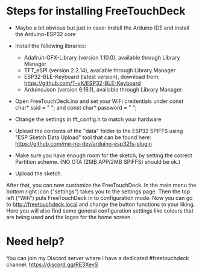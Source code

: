 # Steps for installing FreeTouchDeck

* Maybe a bit obvious but just in case: Install the Arduino IDE and install the Arduino-ESP32 core
* Install the following libraries:
	- Adafruit-GFX-Library (version 1.10.0), available through Library Manager
	- TFT_eSPI (version 2.2.14), available through Library Manager
	- ESP32-BLE-Keyboard (latest version), download from: https://github.com/T-vK/ESP32-BLE-Keyboard
	- ArduinoJson (version 6.16.1), available through Library Manager

* Open FreeTouchDeck.ino and set your WiFi credentials under const char* ssid = " "; and const char* password = " ";
* Change the settings in tft_config.h to match your hardware
* Upload the contents of the "data" folder to the ESP32 SPIFFS using "ESP Sketch Data Upload" tool that can be found here: https://github.com/me-no-dev/arduino-esp32fs-plugin
* Make sure you have enough room for the sketch, by setting the correct Partition scheme. (NO OTA (2MB APP/2MB SPIFFS) should be ok.)
* Upload the sketch.

After that, you can now customize the FreeTouchDeck. In the main menu the bottom right icon ("settings") takes you to the settings page. Then the top left ("Wifi") puts FreeTouchDeck in to configuration mode. Now you can go to http://freetouchdeck.local and change the button functions to your liking. Here you will also find some general configuration settings like colours that are being used and the logos for the home screen.

# Need help?

You can join my Discord server where I have a dedicated #freetouchdeck channel. https://discord.gg/RE3XevS

